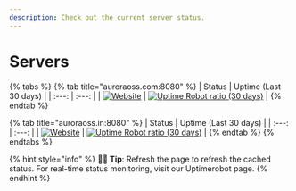 ```yaml
---
description: Check out the current server status.
---
```


# Servers

{% tabs %}
{% tab title="auroraoss.com:8080" %}
| Status | Uptime \(Last 30 days\) |
| :---: | :---: |
| [![Website](https://img.shields.io/website?url=http%3Aauroraoss.com%3A8080)](http://auroraoss.com:8080) | [![Uptime Robot ratio \(30 days\)](https://img.shields.io/uptimerobot/ratio/m786651508-fad67a53ecfca2d106edc6d0)](https://stats.uptimerobot.com/D6QpBHB11l) |
{% endtab %}

{% tab title="auroraoss.in:8080" %}
| Status | Uptime \(Last 30 days\) |
| :---: | :---: |
| [![Website](https://img.shields.io/website?url=http%3A%2F%2Fauroraoss.in%3A8080)](http://auroraoss.in:8080) | [![Uptime Robot ratio \(30 days\)](https://img.shields.io/uptimerobot/ratio/m786651524-7fd4fe056ae1389d3157b60d)](https://stats.uptimerobot.com/D6QpBHB11l) |
{% endtab %}
{% endtabs %}

{% hint style="info" %}
**🧙‍♂️ Tip**: Refresh the page to refresh the cached status. For real-time status monitoring, visit our Uptimerobot page.
{% endhint %}

